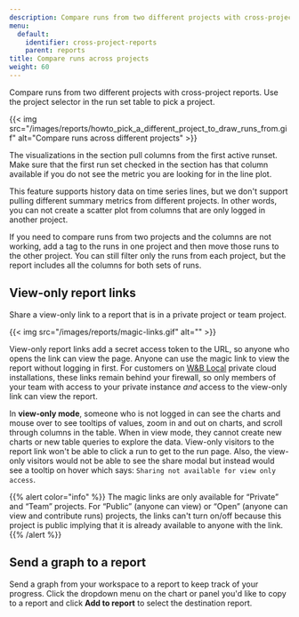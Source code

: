 ```yaml
---
description: Compare runs from two different projects with cross-project reports.
menu:
  default:
    identifier: cross-project-reports
    parent: reports
title: Compare runs across projects
weight: 60
---
```


Compare runs from two different projects with cross-project reports. Use the project selector in the run set table to pick a project.

{{< img src="/images/reports/howto_pick_a_different_project_to_draw_runs_from.gif" alt="Compare runs across different projects" >}}

The visualizations in the section pull columns from the first active runset. Make sure that the first run set checked in the section has that column available if you do not see the metric you are looking for in the line plot.

This feature supports history data on time series lines, but we don't support pulling different summary metrics from different projects. In other words, you can not create a scatter plot from columns that are only logged in another project.

If you need to compare runs from two projects and the columns are not working, add a tag to the runs in one project and then move those runs to the other project. You can still filter only the runs from each project, but the report includes all the columns for both sets of runs.

## View-only report links

Share a view-only link to a report that is in a private project or team project.

{{< img src="/images/reports/magic-links.gif" alt="" >}}

View-only report links add a secret access token to the URL, so anyone who opens the link can view the page. Anyone can use the magic link to view the report without logging in first. For customers on [W&B Local](../hosting/intro.md) private cloud installations, these links remain behind your firewall, so only members of your team with access to your private instance _and_ access to the view-only link can view the report.

In **view-only mode**, someone who is not logged in can see the charts and mouse over to see tooltips of values, zoom in and out on charts, and scroll through columns in the table. When in view mode, they cannot create new charts or new table queries to explore the data. View-only visitors to the report link won't be able to click a run to get to the run page. Also, the view-only visitors would not be able to see the share modal but instead would see a tooltip on hover which says: `Sharing not available for view only access`.

{{% alert color="info" %}}
The magic links are only available for “Private” and “Team” projects. For “Public” (anyone can view) or “Open” (anyone can view and contribute runs) projects, the links can't turn on/off because this project is public implying that it is already available to anyone with the link.
{{% /alert %}}

## Send a graph to a report

Send a graph from your workspace to a report to keep track of your progress. Click the dropdown menu on the chart or panel you'd like to copy to a report and click **Add to report** to select the destination report.